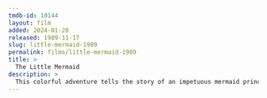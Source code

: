 ```yaml
---
tmdb-id: 10144
layout: film
added: 2024-01-28
released: 1989-11-17
slug: little-mermaid-1989
permalink: films/little-mermaid-1989
title: >
  The Little Mermaid
description: >
  This colorful adventure tells the story of an impetuous mermaid princess named Ariel who falls in love with the very human Prince Eric and puts everything on the line for the chance to be with him. Memorable songs and characters -- including the villainous sea witch Ursula.
---
```

